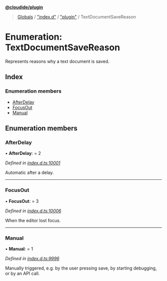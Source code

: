 **[@cloudide/plugin](../README.md)**

> [Globals](../README.md) / ["index.d"](../modules/_index_d_.md) / ["plugin"](../modules/_index_d_._plugin_.md) / TextDocumentSaveReason

# Enumeration: TextDocumentSaveReason

Represents reasons why a text document is saved.

## Index

### Enumeration members

* [AfterDelay](_index_d_._plugin_.textdocumentsavereason.md#afterdelay)
* [FocusOut](_index_d_._plugin_.textdocumentsavereason.md#focusout)
* [Manual](_index_d_._plugin_.textdocumentsavereason.md#manual)

## Enumeration members

### AfterDelay

•  **AfterDelay**:  = 2

*Defined in [index.d.ts:10001](https://github.com/shuyaqian/cloudide-plugin-api/blob/57a3a2a/index.d.ts#L10001)*

Automatic after a delay.

___

### FocusOut

•  **FocusOut**:  = 3

*Defined in [index.d.ts:10006](https://github.com/shuyaqian/cloudide-plugin-api/blob/57a3a2a/index.d.ts#L10006)*

When the editor lost focus.

___

### Manual

•  **Manual**:  = 1

*Defined in [index.d.ts:9996](https://github.com/shuyaqian/cloudide-plugin-api/blob/57a3a2a/index.d.ts#L9996)*

Manually triggered, e.g. by the user pressing save, by starting debugging,
or by an API call.
